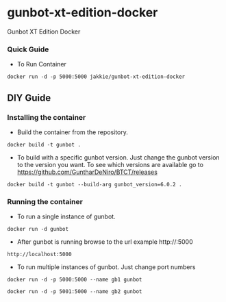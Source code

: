 # gunbot-xt-edition-docker
Gunbot XT Edition Docker

### Quick Guide
- To Run Container
```
docker run -d -p 5000:5000 jakkie/gunbot-xt-edition-docker
```

## DIY Guide
### Installing the container
- Build the container from the repository.
```
docker build -t gunbot .
```
- To build with a specific gunbot version. Just change the gunbot version to the version you want. To see which versions are available go to https://github.com/GuntharDeNiro/BTCT/releases
```
docker build -t gunbot --build-arg gunbot_version=6.0.2 .
```
### Running the container
- To run a single instance of gunbot.
```
docker run -d gunbot
```
- After gunbot is running browse to the url example http://<your-ip>:5000
```
http://localhost:5000
```
- To run multiple instances of gunbot. Just change port numbers
```
docker run -d -p 5000:5000 --name gb1 gunbot
```
```
docker run -d -p 5001:5000 --name gb2 gunbot
```
